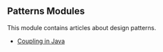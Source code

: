 ## Patterns Modules

This module contains articles about design patterns.

- [Coupling in Java](https://www.baeldung.com/java-coupling-classes-tight-loose)
